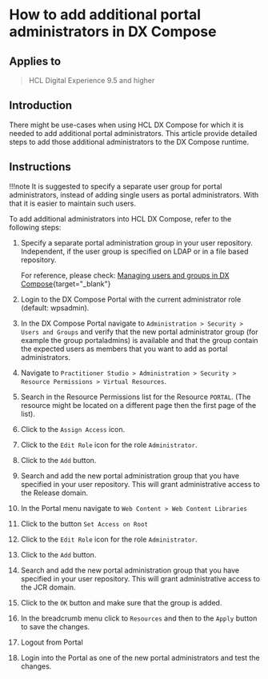 # How to add additional portal administrators in DX Compose

## Applies to  

> HCL Digital Experience 9.5 and higher  

## Introduction  

There might be use-cases when using HCL DX Compose for which it is needed to add additional portal administrators. This article provide detailed steps to add those additional administrators to the DX Compose runtime.  

## Instructions  

!!!note
    It is suggested to specify a separate user group for portal administrators, instead of adding single users as portal administrators. With that it is easier to maintain such users.

To add additional administrators into HCL DX Compose, refer to the following steps:  

1. Specify a separate portal administration group in your user repository. Independent, if the user group is specified on LDAP or in a file based repository.

    For reference, please check: [Managing users and groups in DX Compose](../../../deploy_dx/manage//working_with_compose/cfg_parameters/manage_users_groups_liberty.md){target="_blank"}

2. Login to the DX Compose Portal with the current administrator role (default: wpsadmin).

3. In the DX Compose Portal navigate to `Administration > Security > Users and Groups` and verify that the new portal administrator group (for example the group portaladmins) is available and that the group contain the expected users as members that you want to add as portal administrators.

4. Navigate to `Practitioner Studio > Administration > Security > Resource Permissions > Virtual Resources`.

5. Search in the Resource Permissions list for the Resource `PORTAL`. (The resource might be located on a different page then the first page of the list).

6. Click to the `Assign Access` icon.

7. Click to the `Edit Role` icon for the role `Administrator`.  

8. Click to the `Add` button.  

9. Search and add the new portal administration group that you have specified in your user repository. This will grant administrative access to the Release domain.

10. In the Portal menu navigate to `Web Content > Web Content Libraries`

11. Click to the button `Set Access on Root`

12. Click to the `Edit Role` icon for the role `Administrator`.  

13. Click to the `Add` button.  

14. Search and add the new portal administration group that you have specified in your user repository. This will grant administrative access to the JCR domain.  

15. Click to the `OK` button and make sure that the group is added.  

16. In the breadcrumb menu click to `Resources` and then to the `Apply` button to save the changes.  

17. Logout from Portal

18. Login into the Portal as one of the new portal administrators and test the changes.  
